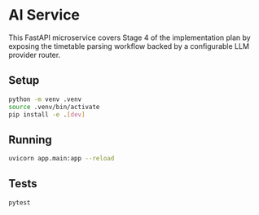 # AI Service

This FastAPI microservice covers Stage 4 of the implementation plan by exposing the timetable parsing workflow backed by a configurable LLM provider router.

## Setup

```bash
python -m venv .venv
source .venv/bin/activate
pip install -e .[dev]
```

## Running

```bash
uvicorn app.main:app --reload
```

## Tests

```bash
pytest
```
